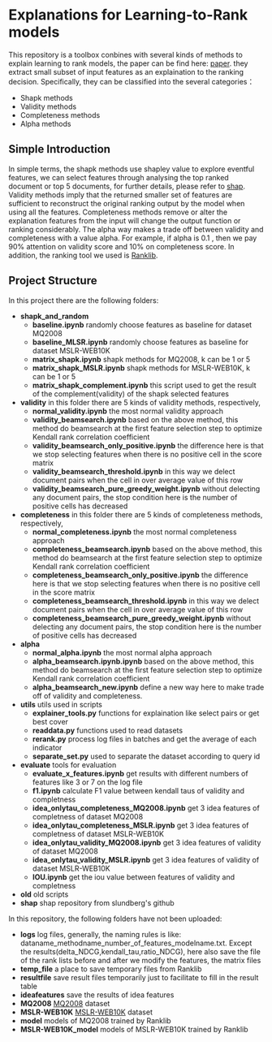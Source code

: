 Explanations for Learning-to-Rank models
=========================================
This repository is a toolbox conbines with several kinds of methods to explain learning to rank models, the paper can be find here: [paper](https://arxiv.org/abs/2004.13972).
they extract small subset of input features as an explaination to the ranking decision. Specifically, they can be classified into the several categories：

- Shapk methods
- Validity methods
- Completeness methods
- Alpha methods

Simple Introduction
-----------------------------
In simple terms, the shapk methods use shapley value to explore eventful features, we can select features through analysing the top ranked document or top 5 documents,
 for further details, please refer to [shap](https://github.com/slundberg/shap). Validity methods imply that the returned smaller set of features are sufficient to reconstruct the
original ranking output by the model when using all the features. Completeness methods remove or alter the explanation features from the input will change the output function or ranking considerably. The alpha way makes a trade off between validity and completeness with a value alpha. For example, if alpha is 0.1 , then we pay 90% attention on validity score and 
10% on completeness score. In addition, the ranking tool we used is [Ranklib](https://sourceforge.net/p/lemur/wiki/RankLib/).


Project Structure
-----------------------------
In this project there are the following folders:
* **shapk_and_random**
  * **baseline.ipynb** randomly choose features as baseline for dataset MQ2008
  * **baseline_MLSR.ipynb** randomly choose features as baseline for dataset MSLR-WEB10K
  * **matrix_shapk.ipynb** shapk methods for MQ2008, k can be 1 or 5
  * **matrix_shapk_MSLR.ipynb** shapk methods for MSLR-WEB10K, k can be 1 or 5
  * **matrix_shapk_complement.ipynb** this script used to get the result of the complement(validity) of the shapk selected features
* **validity** in this folder there are 5 kinds of validity methods, respectively, 
  * **normal_validity.ipynb** the most normal validity approach
  * **validity_beamsearch.ipynb** based on the above method, this method do beamsearch at the first feature selection step to optimize Kendall rank correlation coefficient
  * **validity_beamsearch_only_positive.ipynb** the difference here is that we stop selecting features when there is no positive cell in the score matrix
  * **validity_beamsearch_threshold.ipynb** in this way we delect document pairs when the cell in over average value of this row
  * **validity_beamsearch_pure_greedy_weight.ipynb** without delecting any document pairs, the stop condition here is the number of positive cells has decreased 
* **completeness** in this folder there are 5 kinds of completeness methods, respectively, 
  * **normal_completeness.ipynb** the most normal completeness approach
  * **completeness_beamsearch.ipynb** based on the above method, this method do beamsearch at the first feature selection step to optimize Kendall rank correlation coefficient
  * **completeness_beamsearch_only_positive.ipynb** the difference here is that we stop selecting features when there is no positive cell in the score matrix
  * **completeness_beamsearch_threshold.ipynb** in this way we delect document pairs when the cell in over average value of this row
  * **completeness_beamsearch_pure_greedy_weight.ipynb** without delecting any document pairs, the stop condition here is the number of positive cells has decreased   
* **alpha**  
  * **normal_alpha.ipynb** the most normal alpha approach
  * **alpha_beamsearch.ipynb.ipynb** based on the above method, this method do beamsearch at the first feature selection step to optimize Kendall rank correlation coefficient
  * **alpha_beamsearch_new.ipynb** define a new way here to make trade off of validity and completeness.
* **utils** utils used in scripts
  * **explainer_tools.py** functions for explaination like select pairs or get best cover
  * **readdata.py** functions used to read datasets
  * **rerank.py** process log files in batches and get the average of each indicator
  * **separate_set.py** used to separate the dataset according to query id
* **evaluate** tools for evaluation
  * **evaluate_x_features.ipynb** get results with different numbers of features like 3 or 7 on the log file
  * **f1.ipynb** calculate F1 value between kendall taus of validity and completness
  * **idea_onlytau_completeness_MQ2008.ipynb** get 3 idea features of completness of dataset MQ2008
  * **idea_onlytau_completeness_MSLR.ipynb** get 3 idea features of completness of dataset MSLR-WEB10K
  * **idea_onlytau_validity_MQ2008.ipynb** get 3 idea features of validity of dataset MQ2008
  * **idea_onlytau_validity_MSLR.ipynb** get 3 idea features of validity of dataset MSLR-WEB10K
  * **IOU.ipynb** get the iou value between features of validity and completness
* **old** old scripts
* **shap** shap repository from slundberg's github

In this repository, the following folders have not been uploaded:
* **logs** log files, generally, the naming rules is like: dataname_methodname_number_of_features_modelname.txt. Except the results(delta_NDCG,kendall_tau,ratio_NDCG), here also save the file of the rank lists before and after we modify the features, the matrix files  
* **temp_file** a place to save temporary files from Ranklib
* **resultfile** save result files temporarily just to facilitate to fill in the result table
* **ideafeatures** save the results of idea features
* **MQ2008** [MQ2008](https://www.microsoft.com/en-us/research/project/letor-learning-rank-information-retrieval/#!letor-4-0) dataset
* **MSLR-WEB10K** [MSLR-WEB10K](https://www.microsoft.com/en-us/research/project/mslr/) dataset
* **model** models of MQ2008 trained by Ranklib
* **MSLR-WEB10K_model** models of MSLR-WEB10K trained by Ranklib

